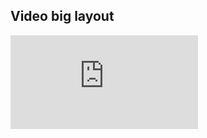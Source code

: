 <script>
  import Modal from "$lib/Modal.svelte";
  import Trigger from "$lib/Trigger.svelte";
  import Content from "$lib/Content.svelte";
</script>

## Video big layout

<Modal big>
  <Content>
    <iframe
      src="https://www.youtube.com/embed/7xDcmL5-ET8"
      title="YouTube video player"
      frameborder="0"
      allow="accelerometer; autoplay; clipboard-write; encrypted-media; gyroscope; picture-in-picture"
      allowfullscreen
    />
  </Content>
  <Trigger>
    <button class="btn">Open video + big layout</button>
  </Trigger>
</Modal>
<br />
<br />

```svelte
<Modal big>
  <Content>
    <iframe
      src="https://www.youtube.com/embed/7xDcmL5-ET8"
      title="YouTube video player"
      frameborder="0"
      allow="accelerometer; autoplay; clipboard-write; encrypted-media; gyroscope; picture-in-picture"
      allowfullscreen
    />
  </Content>
  <Trigger>
    <button class="btn">Open video + big layout</button>
  </Trigger>
</Modal>

<!-- required styles -->
<style>
  iframe {
  width: 100%;
  aspect-ratio: 16/9;
  height: auto;
}
</style>
```
